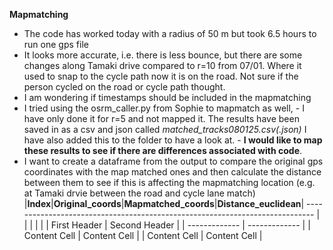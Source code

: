 **Mapmatching**
- The code has worked today with a radius of 50 m but took 6.5 hours to run one gps file
- It looks more accurate, i.e. there is less bounce, but there are some changes along Tamaki drive compared to r=10 from 07/01. Where it used to snap to the cycle path now it is on the road. Not sure if the person cycled on the road or cycle path thought.
- I am wondering if timestamps should be included in the mapmatching
- I tried using the osrm_caller.py from Sophie to mapmatch as well,
        - I have only done it for r=5 and not mapped it. The results have been saved in as a csv and json called *matched_tracks080125.csv(.json)* I have also added this to the folder to have a look at.
          - **I would like to map these results to see if there are differences associated with code**.
- I want to create a dataframe from the output to compare the original gps coordinates with the map matched ones and then calculate the distance between them to see if this is affecting the mapmatching location (e.g. at Tamaki drvie between the road and cycle lane match)
          |**Index**|**Original_coords**|**Mapmatched_coords**|**Distance_euclidean**|
          ----------------------------------------------------------------------------
          |         |                   |                     |                      |
  | First Header  | Second Header |
| ------------- | ------------- |
| Content Cell  | Content Cell  |
| Content Cell  | Content Cell  |
   

